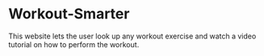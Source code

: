 # Workout-Smarter
This website lets the user look up any workout exercise and watch a video tutorial on how to perform the workout.
